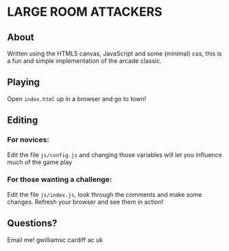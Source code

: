 # LARGE ROOM ATTACKERS

## About

Written using the HTML5 canvas, JavaScript and some (minimal) css, this is a fun and simple implementation of the arcade classic.

## Playing

Open `index.html` up in a browser and go to town!

## Editing

### For novices: 

Edit the file `js/config.js` and changing those variables will let you influence much of the game play 

### For those wanting a challenge:

Edit the file `js/index.js`, look through the comments and make some changes. Refresh your browser and see them in action!

## Questions?

Email me! gwilliamsc <at> cardiff <dot> ac <dot> uk


